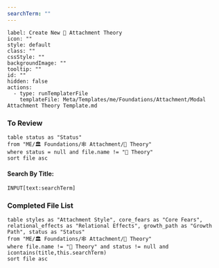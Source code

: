 ```yaml
---
searchTerm: ""
---
```


```meta-bind-button
label: Create New 💖 Attachment Theory
icon: ""
style: default
class: ""
cssStyle: ""
backgroundImage: ""
tooltip: ""
id: ""
hidden: false
actions:
  - type: runTemplaterFile
    templateFile: Meta/Templates/me/Foundations/Attachment/Modal Attachment Theory Template.md

```

### To Review
```dataview
table status as "Status"
from "ME/🏛️ Foundations/🕸️ Attachment/💖 Theory"
where status = null and file.name != "💖 Theory"
sort file asc
```

#### Search By Title:
`INPUT[text:searchTerm]`

### Completed File List
```dataview
table styles as "Attachment Style", core_fears as "Core Fears", relational_effects as "Relational Effects", growth_path as "Growth Path", status as "Status"
from "ME/🏛️ Foundations/🕸️ Attachment/💖 Theory"
where file.name != "💖 Theory" and status != null and icontains(title,this.searchTerm)
sort file asc
```
